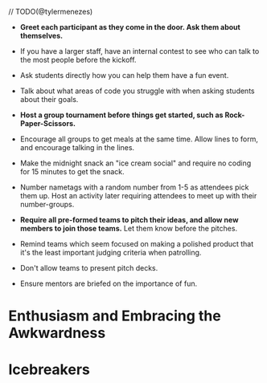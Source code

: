   // TODO(@tylermenezes)
  
  - **Greet each participant as they come in the door. Ask them about themselves.**
  - If you have a larger staff, have an internal contest to see who can talk to the most people before the kickoff.
  - Ask students directly how you can help them have a fun event.
  - Talk about what areas of code you struggle with when asking students about their goals.
  - **Host a group tournament before things get started, such as Rock-Paper-Scissors.**
  - Encourage all groups to get meals at the same time. Allow lines to form, and encourage talking in the lines.
  - Make the midnight snack an "ice cream social" and require no coding for 15 minutes to get the snack.
  - Number nametags with a random number from 1-5 as attendees pick them up. Host an activity later requiring attendees to meet up with their number-groups.


  - **Require all pre-formed teams to pitch their ideas, and allow new members to join those teams.** Let them know before the pitches.
  - Remind teams which seem focused on making a polished product that it's the least important judging criteria when patrolling.
  - Don't allow teams to present pitch decks.
  - Ensure mentors are briefed on the importance of fun.

# Enthusiasm and Embracing the Awkwardness

# Icebreakers


